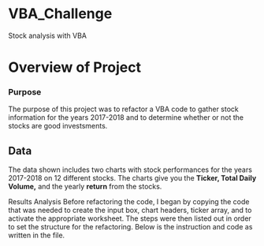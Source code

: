 # VBA_Challenge
Stock analysis with VBA

# Overview of Project #

### Purpose ###
The purpose of this project was to refactor a VBA code to gather stock information for the years 2017-2018 and to determine whether or not the stocks are good investsments.

## Data ##
The data shown includes two charts with stock performances for the years 2017-2018 on 12 different stocks. The charts give you the **Ticker, Total Daily Volume,** and the yearly **return** from the stocks.

Results
Analysis
Before refactoring the code, I began by copying the code that was needed to create the input box, chart headers, ticker array, and to activate the appropriate worksheet. The steps were then listed out in order to set the structure for the refactoring. Below is the instruction and code as written in the file.

